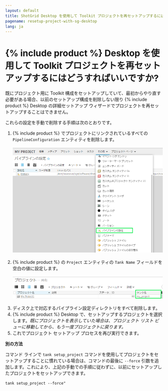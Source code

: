 ```yaml
---
layout: default
title: ShotGrid Desktop を使用して Toolkit プロジェクトを再セットアップするにはどうすればいいですか?
pagename: resetup-project-with-sg-desktop
lang: ja
---
```


# {% include product %} Desktop を使用して Toolkit プロジェクトを再セットアップするにはどうすればいいですか?

既にプロジェクト用に Toolkit 構成をセットアップしていて、最初からやり直す必要がある場合、以前のセットアップ構成を削除しない限り {% include product %} Desktop の詳細セットアップ ウィザードでプロジェクトを再セットアップすることはできません。

これらの設定を手動で削除する手順は次のとおりです。

1. {% include product %} でプロジェクトにリンクされているすべての `PipelineConfiguration` エンティティを削除します。<br/><br/>![PipelineConfiguration エンティティ ページへのアクセス](images/pipeline-configuration-entity-page.png)<br/><br/>
2. {% include product %} の `Project` エンティティの `Tank Name` フィールドを空白の値に設定します。<br/><br/>![プロジェクト タンク名フィールドをクリア](images/clear-project-tank-name.png)<br/><br/>
3. ディスク上で対応するパイプライン設定ディレクトリをすべて削除します。
4. {% include product %} Desktop で、セットアップするプロジェクトを選択します。_既にプロジェクトを表示していた場合は、プロジェクト リスト ビューに移動してから、もう一度プロジェクトに戻ります。_
5. これでプロジェクト セットアップ プロセスを再び実行できます。

**別の方法**

コマンド ラインで `tank setup_project` コマンドを使用してプロジェクトをセットアップすることに慣れている場合は、コマンドの最後に `--force` 引数を追加します。これにより、上記の手動での手順に従わずに、以前にセットアップしたプロジェクトをセットアップできます。

    tank setup_project --force"
